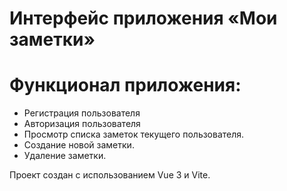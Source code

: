 # Интерфейс приложения «Мои заметки»

# Функционал приложения:

- Регистрация пользователя
- Авторизация пользователя
- Просмотр списка заметок текущего пользователя.
- Создание новой заметки.
- Удаление заметки.

Проект создан c использованием Vue 3 и Vite.

